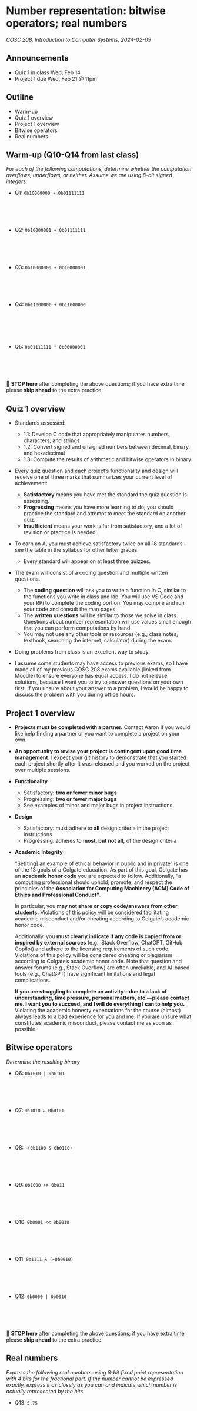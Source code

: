 # Number representation: bitwise operators; real numbers
_COSC 208, Introduction to Computer Systems, 2024-02-09_

## Announcements
* Quiz 1 in class Wed, Feb 14
* Project 1 due Wed, Feb 21 @ 11pm

## Outline
* Warm-up
* Quiz 1 overview
* Project 1 overview
* Bitwise operators
* Real numbers

## Warm-up (Q10-Q14 from last class)

_For each of the following computations, determine whether the computation overflows, underflows, or neither. Assume we are using 8-bit signed integers._
* Q1: `0b10000000 + 0b01111111`

<p style="height:4em;"></p>

* Q2: `0b10000001 + 0b01111111`

<p style="height:4em;"></p>

* Q3: `0b10000000 + 0b10000001`

<p style="height:4em;"></p>

* Q4: `0b11000000 + 0b11000000`

<p style="height:5em;"></p>

* Q5: `0b01111111 + 0b00000001`

<p style="height:4em;"></p>

🛑 **STOP here** after completing the above questions; if you have extra time please **skip ahead** to the extra practice.

## Quiz 1 overview
* Standards assessed:
    * 1.1: Develop C code that appropriately manipulates numbers, characters, and strings
    * 1.2: Convert signed and unsigned numbers between decimal, binary, and hexadecimal
    * 1.3: Compute the results of arithmetic and bitwise operators in binary

* Every quiz question and each project’s functionality and design will receive one of three marks that summarizes your current level of achievement:
    * **Satisfactory** means you have met the standard the quiz question is assessing. 
    * **Progressing** means you have more learning to do; you should practice the standard and attempt to meet the standard on another quiz.
    * **Insufficient** means your work is far from satisfactory, and a lot of revision or practice is needed.
* To earn an A, you must achieve satisfactory twice on all 18 standards – see the table in the syllabus for other letter grades
    * Every standard will appear on at least three quizzes.

* The exam will consist of a coding question and multiple written questions.
    * The **coding question** will ask you to write a function in C, similar to the functions you write in class and lab. You will use VS Code and your RPi to complete the coding portion. You may compile and run your code and consult the man pages.
    * The **written questions** will be similar to those we solve in class. Questions about number representation will use values small enough that you can perform computations by hand.
    * You may not use any other tools or resources (e.g., class notes, textbook, searching the internet, calculator) during the exam.

* Doing problems from class is an excellent way to study.
* I assume some students may have access to previous exams, so I have made all of my previous COSC 208 exams available (linked from Moodle) to ensure everyone has equal access. I do not release solutions, because I want you to try to answer questions on your own first. If you unsure about your answer to a problem, I would be happy to discuss the problem with you during office hours.

## Project 1 overview
* **Projects must be completed with a partner.** Contact Aaron if you would like help finding a partner or you want to complete a project on your own.
* **An opportunity to revise your project is contingent upon good time management.** I expect your git history to demonstrate that you started each project shortly after it was released and you worked on the project over multiple sessions.

* **Functionality**
    * Satisfactory: **two or fewer minor bugs**
    * Progressing: **two or fewer major bugs**
    * See examples of minor and major bugs in project instructions
* **Design**
    * Satisfactory: must adhere to **all** design criteria in the project instructions
    * Progressing: adheres to **most, but not all,** of the design criteria

* **Academic Integrity**
    
    “Set[ting] an example of ethical behavior in public and in private” is one of the 13 goals of a Colgate education. As part of this goal, Colgate has an **academic honor code** you are expected to follow. Additionally, “a computing professional should uphold, promote, and respect the principles of the **Association for Computing Machinery (ACM) Code of Ethics and Professional Conduct”**.
    

    In particular, you **may not share or copy code/answers from other students.** Violations of this policy will be considered facilitating academic misconduct and/or cheating according to Colgate’s academic honor code.
    
    Additionally, you **must clearly indicate if any code is copied from or inspired by external sources** (e.g., Stack Overflow, ChatGPT, GitHub Copilot) and adhere to the licensing requirements of such code. Violations of this policy will be considered cheating or plagiarism according to Colgate’s academic honor code. Note that question and answer forums (e.g., Stack Overflow) are often unreliable, and AI-based tools (e.g., ChatGPT) have significant limitations and legal complications.
    
    **If you are struggling to complete an activity—due to a lack of understanding, time pressure, personal matters, etc.—please contact me. I want you to succeed, and I will do everything I can to help you.** Violating the academic honesty expectations for the course (almost) always leads to a bad experience for you and me. If you are unsure what constitutes academic misconduct, please contact me as soon as possible.

## Bitwise operators

_Determine the resulting binary_

* Q6: `0b1010 | 0b0101`

<p style="height:4em;"></p>

* Q7: `0b1010 & 0b0101`

<p style="height:4em;"></p>

* Q8: `~(0b1100 & 0b0110)`

<p style="height:4em;"></p>

* Q9: `0b1000 >> 0b011`

<p style="height:4em;"></p>

* Q10: `0b0001 << 0b0010`

<p style="height:4em;"></p>

* Q11: `0b1111 & (~0b0010)`

<p style="height:4em;"></p>

* Q12: `0b0000 | 0b0010`

<p style="height:4em;"></p>

🛑 **STOP here** after completing the above questions; if you have extra time please **skip ahead** to the extra practice.

## Real numbers

_Express the following real numbers using 8-bit fixed point representation with 4 bits for the fractional part. If the number cannot be expressed exactly, express it as closely as you can and indicate which number is actually represented by the bits._
* Q13: `5.75`

<p style="height:6em;"></p>

* Q14: `16.125`

<p style="height:6em;"></p>

* Q15: `4.1875`

<p style="height:6em;"></p>

## Extra practice

_Perform the following calculations. Operands are encoded using two's complement encoding with 6 bits. For each calculation, express the result in binary and decimal, and indicate whether the result overflows, underflows, or neither._
* Q16: `0b110000 + 0b111111`

<p style="height:6em;"></p>

* Q17: `0b001111 + 0b000001`

<p style="height:6em;"></p>

* Q18: `0b101010 + 0b100100`

<p style="height:6em;"></p>

* Q19: `0b001000 + 0b011000`

<p style="height:6em;"></p>

* Q20: `0b110000 + 0b010000`

<p style="height:6em;"></p>

_Express your answers to the following questions in terms of `n`: e.g., `n/2`._
* Q21: _What is the minimum number of bits required to express the unsigned decimal number **2<sup>n</sup> - 1**?_

<p style="height:2em;"></p>

* Q22: _What is the minimum number of bits required to express the signed decimal number **2<sup>n</sup> − 1** using two’s complement?_

<p style="height:2em;"></p>

* Q23: _What is the minimum number of bits required to express the signed decimal number **−2<sup>n</sup>  + 1** using two’s complement?_

<p style="height:2em;"></p>
